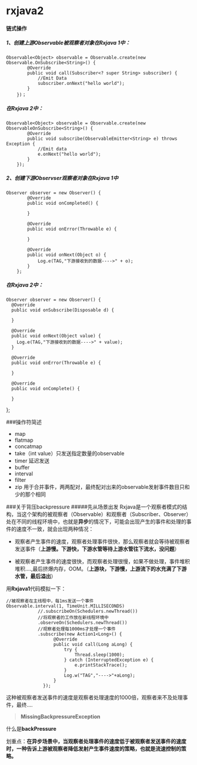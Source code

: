# rxjava2 #
#### 链式操作 ####
##### 1、创建上游Observable被观察者对象在Rxjava 1中： #####
    Observable<Object> observable = Observable.create(new Observable.OnSubscribe<String>() {
            @Override
            public void call(Subscriber<? super String> subscriber) {
                //Emit Data
				subscriber.onNext("hello world");
            }
        })；
#####   在Rxjava 2中： #####
    Observable<Object> observable = Observable.create(new ObservableOnSubscribe<String>() {
            @Override
            public void subscribe(ObservableEmitter<String> e) throws Exception {
				//Emit data
				e.onNext("hello world");
            }
        });
##### 2、创建下游Observser观察者对象在Rxjava 1中 #####
    Observer observer = new Observer() {
            @Override
            public void onCompleted() {

            }

            @Override
            public void onError(Throwable e) {

            }

            @Override
            public void onNext(Object o) {
				Log.e(TAG,"下游接收到的数据---->" + o);
            }
        };
#####   在Rxjava 2中： #####
    Observer observer = new Observer() {
      @Override
      public void onSubscribe(Disposable d) {

      }

      @Override
      public void onNext(Object value) {
		Log.e(TAG,"下游接收到的数据---->" + value);
      }

      @Override
      public void onError(Throwable e) {

      }

      @Override
      public void onComplete() {

      }
  };
  
###操作符简述
* map
* flatmap
* concatmap
* take（int value）只发送指定数量的observable
* timer     延迟发送
* buffer
* interval
* filter
* zip   用于合并事件，两两配对，最终配对出来的observable发射事件数目只和少的那个相同

###关于背压backpressure
#####先从场景出发
Rxjava是一个观察者模式的结构，当这个架构的被观察者（Observable）和观察者（Subscriber、Observer）
处在不同的线程环境中，也就是**异步**的情况下，可能会出现产生的事件和处理的事件的速度不一致，就会出现两种情况：

* 观察者产生事件的速度，观察者处理事件很快，那么观察者就会等待被观察者发送事件（**上游慢。下游快，下游水管等待上游水管往下流水，没问题**）

* 被观察者产生事件的速度很快，而观察者处理很慢，如果不做处理，事件堆积堆积....,最后挤爆内存，OOM。（**上游块，下游慢，上游流下的水充满了下游水管，最后溢出**）

用**Rxjava1**代码模拟一下：

	//被观察者在主线程中，每1ms发送一个事件
	Observable.interval(1, TimeUnit.MILLISECONDS)
                //.subscribeOn(Schedulers.newThread())
                //将观察者的工作放在新线程环境中
                .observeOn(Schedulers.newThread())
                //观察者处理每1000ms才处理一个事件
                .subscribe(new Action1<Long>() {
                      @Override
                      public void call(Long aLong) {
                          try {
                              Thread.sleep(1000);
                          } catch (InterruptedException e) {
                              e.printStackTrace();
                          }
                          Log.w("TAG","---->"+aLong);
                      }
                  });

这种被观察者发送事件的速度是观察者处理速度的1000倍，观察者来不及处理事件，最终....

> **MissingBackpressureException**

什么是**backPressure**

划重点：**在异步场景中，当观察者处理事件的速度低于被观察者发送事件的速度时，一种告诉上游被观察者降低发射产生事件速度的策略，也就是流速控制的策略。**



